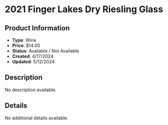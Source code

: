 # 2021 Finger Lakes Dry Riesling Glass

## Product Information
- **Type**: Wine
- **Price**: $14.00
- **Status**: Available / Not Available
- **Created**: 4/17/2024
- **Updated**: 5/12/2024

## Description
No description available.



## Details
No additional details available.
